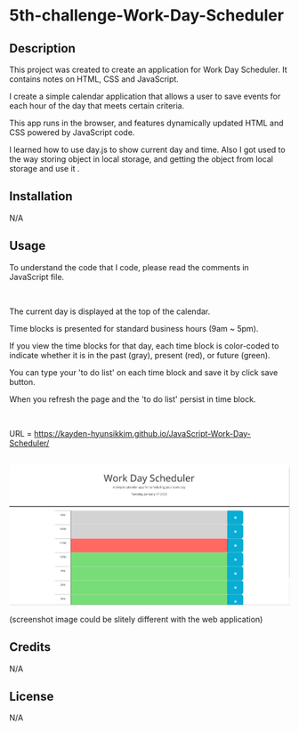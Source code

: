 # 5th-challenge-Work-Day-Scheduler



## Description

<p>This project was created to create an application for Work Day Scheduler. It contains notes on HTML, CSS and JavaScript.</p>
<p>I create a simple calendar application that allows a user to save events for each hour of the day that meets certain criteria.</p>
<p>This app runs in the browser, and features dynamically updated HTML and CSS powered by JavaScript code.</p>
<p>I learned how to use day.js to show current day and time. Also I got used to the way storing object in local storage, and getting the object from local storage and use it .</p>


## Installation

N/A


## Usage
<p>To understand the code that I code, please read the comments in JavaScript file.</p><br>

<p>The current day is displayed at the top of the calendar.</p>
<p>Time blocks is presented for standard business hours (9am ~ 5pm).</p>
<p>If you view the time blocks for that day, each time block is color-coded to indicate whether it is in the past (gray), present (red), or future (green).</p>
<p>You can type your 'to do list' on each time block and save it by click save button.</p>
<p>When you refresh the page and the 'to do list' persist in time block.</p><br>





URL = https://kayden-hyunsikkim.github.io/JavaScript-Work-Day-Scheduler/<br><br>

![webpage image](./assets/image/Screenshot.jpg)

(screenshot image could be slitely different with the web application)

## Credits

N/A

## License

N/A